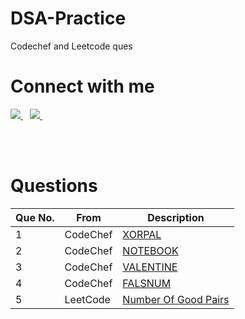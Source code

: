 # DSA-Practice
Codechef and Leetcode ques


# Connect with me

<a href="https://twitter.com/Maanas2471">
    <img src="https://www.vectorlogo.zone/logos/twitter/twitter-ar21.svg"/>
</a>&ensp;
<a href="https://www.linkedin.com/in/maanas-g-6b2141120/">
    <img src="https://www.vectorlogo.zone/logos/linkedin/linkedin-ar21.svg"/>
</a>&ensp;

</br></br>

# Questions

| Que No. | From | Description |
| ---     | ---  | ---         |
| 1 | CodeChef | [XORPAL](https://www.codechef.com/FEB222C/problems/XORPAL/) |
| 2 | CodeChef | [NOTEBOOK](https://www.codechef.com/problems/NOTEBOOK) |
| 3 | CodeChef | [VALENTINE](https://www.codechef.com/problems/VALENTINE) |
| 4 | CodeChef | [FALSNUM](https://www.codechef.com/problems/FALSNUM) |
| 5 | LeetCode | [Number Of Good Pairs](https://leetcode.com/problems/number-of-good-pairs/) |
